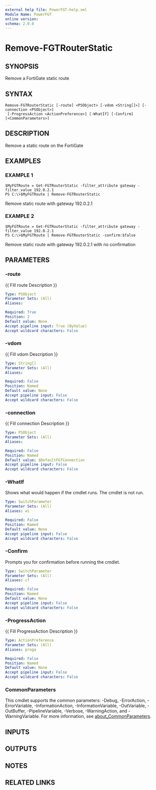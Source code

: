 ```yaml
---
external help file: PowerFGT-help.xml
Module Name: PowerFGT
online version:
schema: 2.0.0
---
```


# Remove-FGTRouterStatic

## SYNOPSIS
Remove a FortiGate static route

## SYNTAX

```
Remove-FGTRouterStatic [-route] <PSObject> [-vdom <String[]>] [-connection <PSObject>]
 [-ProgressAction <ActionPreference>] [-WhatIf] [-Confirm] [<CommonParameters>]
```

## DESCRIPTION
Remove a static route on the FortiGate

## EXAMPLES

### EXAMPLE 1
```
$MyFGTRoute = Get-FGTRouterStatic -filter_attribute gateway -filter_value 192.0.2.1
PS C:\>$MyFGTRoute | Remove-FGTRouterStatic
```

Remove static route with gateway 192.0.2.1

### EXAMPLE 2
```
$MyFGTRoute = Get-FGTRouterStatic -filter_attribute gateway -filter_value 192.0.2.1
PS C:\>$MyFGTRoute | Remove-FGTRouterStatic -confirm:$false
```

Remove static route with gateway 192.0.2.1 with no confirmation

## PARAMETERS

### -route
{{ Fill route Description }}

```yaml
Type: PSObject
Parameter Sets: (All)
Aliases:

Required: True
Position: 2
Default value: None
Accept pipeline input: True (ByValue)
Accept wildcard characters: False
```

### -vdom
{{ Fill vdom Description }}

```yaml
Type: String[]
Parameter Sets: (All)
Aliases:

Required: False
Position: Named
Default value: None
Accept pipeline input: False
Accept wildcard characters: False
```

### -connection
{{ Fill connection Description }}

```yaml
Type: PSObject
Parameter Sets: (All)
Aliases:

Required: False
Position: Named
Default value: $DefaultFGTConnection
Accept pipeline input: False
Accept wildcard characters: False
```

### -WhatIf
Shows what would happen if the cmdlet runs.
The cmdlet is not run.

```yaml
Type: SwitchParameter
Parameter Sets: (All)
Aliases: wi

Required: False
Position: Named
Default value: None
Accept pipeline input: False
Accept wildcard characters: False
```

### -Confirm
Prompts you for confirmation before running the cmdlet.

```yaml
Type: SwitchParameter
Parameter Sets: (All)
Aliases: cf

Required: False
Position: Named
Default value: None
Accept pipeline input: False
Accept wildcard characters: False
```

### -ProgressAction
{{ Fill ProgressAction Description }}

```yaml
Type: ActionPreference
Parameter Sets: (All)
Aliases: proga

Required: False
Position: Named
Default value: None
Accept pipeline input: False
Accept wildcard characters: False
```

### CommonParameters
This cmdlet supports the common parameters: -Debug, -ErrorAction, -ErrorVariable, -InformationAction, -InformationVariable, -OutVariable, -OutBuffer, -PipelineVariable, -Verbose, -WarningAction, and -WarningVariable. For more information, see [about_CommonParameters](http://go.microsoft.com/fwlink/?LinkID=113216).

## INPUTS

## OUTPUTS

## NOTES

## RELATED LINKS
